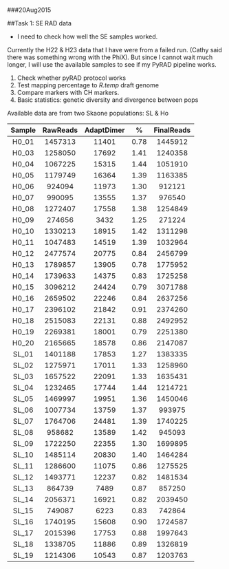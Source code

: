 ###20Aug2015

##Task 1: SE RAD data

- I need to check how well the SE samples worked. 

Currently the H22 & H23 data that I have were from a failed run. (Cathy said there was something wrong with the PhiX). But since I cannot wait much longer, I will use the available samples to see if my PyRAD pipeline works. 

1. Check whether pyRAD protocol works
2. Test mapping percentage to *R.temp* draft genome
3. Compare markers with CH markers. 
4. Basic statistics: genetic diversity and divergence between pops

Available data are from two Skaone populations: SL & Ho



Sample|RawReads|AdaptDimer|%|FinalReads
:--:|:--:|:--:|:--:|:--:
H0_01|1457313|11401|0.78|1445912
H0_03|1258050|17692|1.41|1240358
H0_04|1067225|15315|1.44|1051910
H0_05|1179749|16364|1.39|1163385
H0_06|924094|11973|1.30|912121
H0_07|990095|13555|1.37|976540
H0_08|1272407|17558|1.38| 1254849
H0_09| 274656|3432|1.25|271224
H0_10|1330213|18915|1.42|1311298
H0_11|1047483|14519|1.39|1032964
H0_12|2477574|20775|0.84|2456799
H0_13|1789857| 13905|0.78|1775952
H0_14|1739633|14375|0.83|1725258
H0_15|3096212|24424 |0.79|3071788
H0_16|2659502 |22246|0.84|2637256
H0_17| 2396102|21842 |0.91|2374260
H0_18|2515083|22131|0.88|2492952
H0_19|2269381|18001|0.79|2251380
H0_20|2165665|18578|0.86|2147087
SL_01|1401188|17853|1.27|1383335
SL_02|1275971|17011|1.33|1258960
SL_03|1657522|22091|1.33|1635431
SL_04| 1232465|17744|1.44| 1214721
SL_05|1469997|19951|1.36| 1450046
SL_06|1007734|13759|1.37|993975
SL_07|1764706|24481 |1.39|1740225 
SL_08|958682|13589|1.42|945093
SL_09|1722250|22355|1.30|1699895
SL_10|1485114|20830|1.40|1464284
SL_11|1286600|11075|0.86| 1275525
SL_12|1493771|12237|0.82|1481534
SL_13|864739|7489|0.87|857250
SL_14| 2056371|16921|0.82|2039450
SL_15|749087|6223|0.83|742864
SL_16|1740195|15608|0.90|1724587
SL_17|2015396|17753|0.88|1997643
SL_18|1338705|11886|0.89|1326819
SL_19|1214306|10543|0.87|1203763



 
